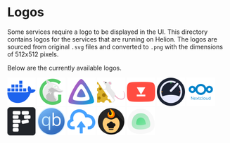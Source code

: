 # Logos

Some services require a logo to be displayed in the UI. This directory contains logos for the services that are running on Helion. The logos are sourced from original `.svg` files and converted to `.png` with the dimensions of 512x512 pixels.

Below are the currently available logos.

<img src="docker.png" height="64px" alt="Docker Logo" />
<img src="glances.png" height="64px" alt="Glances Logo" />
<img src="jellyfin.png" height="64px" alt="Jellyfin Logo" />
<img src="leanish.png" height="64px" alt="Leanish Logo" />
<img src="metube.png" height="64px" alt="MeTube Logo" />
<img src="myspeed.png" height="64px" alt="MySpeed Logo" />
<img src="nextcloud.png" height="64px" alt="Nextcloud Logo" />
<img src="planka.png" height="64px" alt="Planka Logo" />
<img src="qbittorrent.png" height="64px" alt="qBittorrent Logo" />
<img src="send.png" height="64px" alt="Send Logo" />
<img src="tandoor.png" height="64px" alt="Tandoor Logo" />
<img src="uptime-kuma.png" height="64px" alt="Uptime Kuma Logo" />
